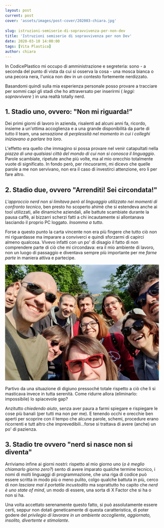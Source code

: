 ```yaml
---
layout: post
current: post
cover: 'assets/images/post-cover/202003-chiara.jpg'

slug: istruzioni-semiserie-di-sopravvivenza-per-non-dev
title: 'Istruzioni semiserie di sopravvivenza per non Dev'
date: 2020-03-10 14:00:00
tags: [Vita Plastica]
author: chiara
---
```

In CodicePlastico mi occupo di amministrazione e segreteria: sono - a seconda del punto di vista da cui si osserva la cosa - una mosca bianca o una pecora nera, l'unica non dev in un contesto fortemente nerdizzato.

Basandomi quindi sulla mia esperienza personale posso provare a tracciare per sommi capi gli stadi che ho attraversato per inserirmi ( *leggi: sopravvivere* ) in una realtà totally nerd.

## 1. Stadio uno, ovvero: "Non mi riguarda!”
Dei primi giorni di lavoro in azienda, risalenti ad alcuni anni fa, ricordo, insieme a un'ottima accoglienza e a una grande disponibilità da parte di tutto il team, una *sensazione di perplessità nel momento in cui i colleghi iniziavano a parlare tra loro*. 

L'effetto era quello che immagino si possa provare nel venir catapultati nella *piazza di una qualsiasi città del mondo di cui non si conosca il linguaggio*. Parole scambiate, ripetute anche più volte, ma al mio orecchio totalmente vuote di significato.
In fondo però, per rincuorarmi, mi dicevo che quelle parole a me non servivano, non era il caso di investirci attenzione, ero lì per fare altro.

## 2. Stadio due, ovvero "Arrenditi! Sei circondata!"
*L'approccio nerd non si limitava però al linguaggio utilizzato nei momenti di confronto tecnico*, ben presto ho scoperto ahimè che si estendeva anche ai tool utilizzati, alle dinamiche aziendali, alle battute scambiate durante la pausa caffè, ai bizzarri scherzi fatti a chi incautamente si allontanava lasciando il proprio PC loggato. *Insomma a tutto*. 

Forse a questo punto la carta vincente non era più fingere che tutto ciò non mi riguardasse ma imparare a conviverci e quindi sforzarmi di capirci almeno qualcosa. Vivevo infatti con un po' di disagio il fatto di non comprendere parte di ciò che mi circondava: era il mio ambiente di lavoro, non un luogo di passaggio e diventava sempre più importante per me *farne parte* in maniera attiva e partecipe.

![CodicePlastico](/assets/images/post-content/codice-plastico-gruppo.jpg)


Partivo da una situazione di digiuno pressoché totale rispetto a ciò che lì si masticava invece in tutta serenità. Come ridurre allora (eliminarlo: impossibile) lo spiacevole gap?

Anzitutto *chiedendo aiuto*, senza aver paura a farmi spiegare e rispiegare le cose più banali (per tutti ma non per me). E tenendo occhi e orecchie ben aperti per scoprire con il tempo che alcune parole, schemi, procedure erano ricorrenti e tutt altro che imprevedibili...forse si trattava di avere (anche) un po' di pazienza.

## 3. Stadio tre ovvero "nerd si nasce non si diventa"
Arriviamo infine ai giorni nostri: rispetto al mio giorno uno (*o è meglio chiamarlo giorno zero?*) sento di avere imparato qualche termine tecnico, i nomi di molti linguaggi di programmazione, che una riga di codice può essere scritta in modo più o meno pulito, colgo qualche battuta in più, cerco di *non lasciare mai il portatile incustodito* ma soprattutto ho capito che *nerd è uno state of mind*, un modo di essere, una sorta di X Factor che si ha o non si ha.

Una volta accettato serenamente questo fatto, si può assolutamente essere certi, seppur non dotati geneticamente di questa caratteristica, di poter godere del *privilegio di lavorare in un ambiente accogliente, aggiornato, insolito, divertente e stimolante*. 

